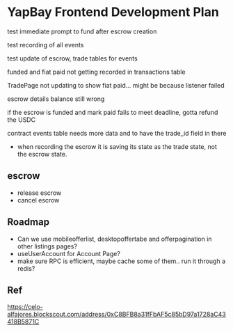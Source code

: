# YapBay Frontend Development Plan

test immediate prompt to fund after escrow creation

test recording of all events

test update of escrow, trade tables for events

funded and fiat paid not getting recorded in transactions table

TradePage not updating to show fiat paid... might be because listener failed

escrow details balance still wrong

if the escrow is funded and mark paid fails to meet deadline, gotta refund the USDC

contract events table needs more data and to have the trade_id field in there

- when recording the escrow it is saving its state as the trade state, not the escrow state.

## escrow

- release escrow
- cancel escrow

## Roadmap

- Can we use mobileofferlist, desktopoffertabe and offerpagination in other listings pages?
- useUserAccount for Account Page?
- make sure RPC is efficient, maybe cache some of them.. run it through a redis?

## Ref

https://celo-alfajores.blockscout.com/address/0xC8BFB8a31fFbAF5c85bD97a1728aC43418B5871C
